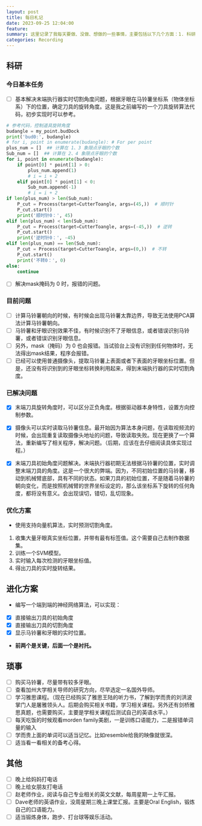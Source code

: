 ```yaml
---
layout: post
title: 每日札记
date: 2023-09-25 12:04:00
feature: 
summary: 这里记录了我每天要做、没做、想做的一些事情，主要包括以下几个方面：1. 科研；2.琐事；3.其他等三个方面的事情。记录的主要目的是方便自己查看，二是还可以随时分享给我的老师、朋友，让身边人知道我在做什么，三个目的是，复盘和回顾自己的生活、科研等经历，最后，争取捕捉天马行空的想法，不让ta悄然消失。
categories: Recording
---
```


## 科研

### 今日基本任务
- [ ] 基本解决末端执行器实时切割角度问题，根据牙眼在马铃薯坐标系（物体坐标系）下的位置，确定刀具的旋转角度。这是我之前编写的一个刀具旋转算法代码，初步实现时可以参考。

```py
# 参考代码，控制道具旋转角度
budangle = my_point.budDock
print('bud0:', budangle)
# for i, point in enumerate(budangle): # For per point
plus_num = []  ## 计算在 1、3 象限点牙眼的个数
Sub_num = []  ## 计算在 2、4 象限点牙眼的个数
for i, point in enumerate(budangle):
    if point[0] * point[1] > 0:
        plus_num.append(1)
        # i = i + 2
    elif point[0] * point[1] < 0:
        Sub_num.append(-1)
        # i = i + 2
if len(plus_num) > len(Sub_num):
    P_cut = Process(target=CutterToangle, args=(45,))  # 顺时针
    P_cut.start()
    print('顺时针0：', 45)
elif len(plus_num) < len(Sub_num):
    P_cut = Process(target=CutterToangle, args=(-45,))  # 逆转
    P_cut.start()
    print('逆时针0：', -45)
elif len(plus_num) == len(Sub_num):
    P_cut = Process(target=CutterToangle, args=(0,))  # 不转
    P_cut.start()
    print('不转0：', 0)
else:
    continue
```

- [ ] 解决mask掩码为 0 时，报错的问题。

### 目前问题
- [ ] 计算马铃薯朝向的时候，有时候会出现马铃薯太靠边界，导致无法使用PCA算法计算马铃薯朝向。
- [ ] 马铃薯和牙眼识别效果不佳，有时候识别不了牙眼信息，或者错误识别马铃薯，或者错误识别牙眼信息。
- [ ] 另外，mask（掩码）为 0 也会报错。当试验台上没有识别到任何物体时，无法得出mask结果，程序会报错。
- [ ] 已经可以使用普通摄像头，提取马铃薯上表面或者下表面的牙眼坐标位置。但是，还没有将识别到的牙眼坐标转换利用起来，得到末端执行器的实时切割角度。

### 已解决问题

- [x] 末端刀具旋转角度时，可以区分正负角度。根据驱动器本身特性，设置方向控制参数。
- [x] 摄像头可以实时读取马铃薯信息。最开始因为算法本身问题，在读取视频流的时候，会出现重复读取摄像头地址的问题，导致读取失败。现在更换了一个算法，重新编写了相关程序，解决问题。（后期，应该在去仔细阅读具体实现过程。）
- [x] 末端刀具初始角度问题解决。末端执行器初期无法根据马铃薯的位置，实时调整末端刀具的角度。这是一个很大的弊端。因为，不同初始位置的马铃薯，移动到机械臂底部，具有不同的状态。如果刀具的初始位置，不是随着马铃薯的朝向变化，而是按照机械臂的世界坐标设定的，那么该坐标系下旋转的任何角度，都将没有意义。会出现误切，错切，乱切现象。


### 优化方案

- 使用支持向量机算法，实时预测切割角度。

1. 收集大量牙眼真实坐标位置，并带有最有标签值。这个需要自己去制作数据集。
2. 训练一个SVM模型。
3. 实时输入每次检测的牙眼坐标值。
4. 得出刀具的实时旋转结果。


## 进化方案

- 编写一个端到端的神经网络算法，可以实现：
- [x] 直接输出刀具的初始角度
- [x] 直接输出刀具的切割角度
- [x] 显示马铃薯和牙眼的实时位置。
- **前两个是关键，后面一个是衬托。**


## 琐事
- [ ] 购买马铃薯，尽量带有较多牙眼。
- [ ] 查看加州大学相关导师的研究方向，尽早选定一名国外导师。
- [ ] 学习雅思课程。（现在已经购买了雅思王陆的听力书，了解到学而贵的刘洪波掌门人是屠雅领头人。后期会购买相关书籍，学习相关课程。另外还有剑桥雅思真题，也需要购买，主要是学相关课程后测试自己的英语水平。）
- [ ] 每天吃饭的时候观看morden family美剧，一是训练口语能力，二是报错单词量的输入
- [ ] 学而贵上面的单词可以适当记忆。比如resemble给我的映像就很深。
- [ ] 适当看一看相关的备考心得。

## 其他

- [ ] 晚上给妈妈打电话
- [ ] 晚上给女朋友打电话
- [ ] 赵老师作业，阅读与自己专业相关的英文文献，每周星期一上午汇报。
- [ ] Dave老师的英语作业，没周星期三晚上课堂汇报。主要是Oral English，锻炼自己的口语能力。
- [ ] 适当锻炼身体，跑步、打台球等娱乐活动。
